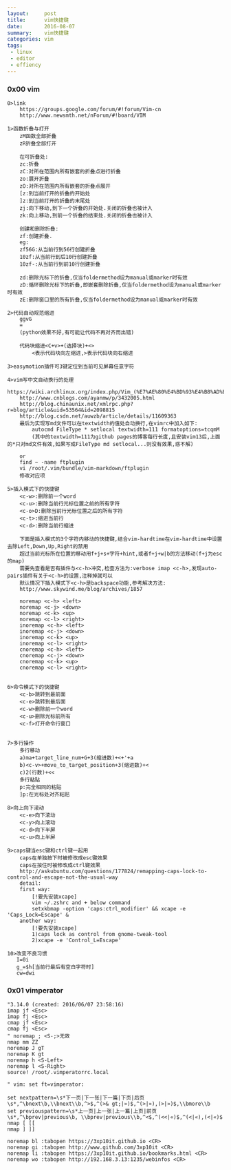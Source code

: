 ```yaml
---
layout:     post
title:      vim快捷键
date:       2016-08-07
summary:    vim快捷键
categories: vim
tags:
 - linux
 - editor
 - effiency
---
```


### 0x00 vim

    0>link
        https://groups.google.com/forum/#!forum/Vim-cn
        http://www.newsmth.net/nForum/#!board/VIM

    1>函数折叠与打开
        zM函数全部折叠
        zR折叠全部打开

        在可折叠处:
        zc:折叠
        zC:对所在范围内所有嵌套的折叠点进行折叠
        zo:展开折叠
        zO:对所在范围内所有嵌套的折叠点展开
        [z:到当前打开的折叠的开始处
        ]z:到当前打开的折叠的末尾处
        zj:向下移动,到下一个折叠的开始处.关闭的折叠也被计入
        zk:向上移动,到前一个折叠的结束处.关闭的折叠也被计入

        创建和删除折叠:
        zf:创建折叠.
        eg:
        zf56G:从当前行到56行创建折叠
        10zf:从当前行到后10行创建折叠 
        10zf-:从当前行到前10行创建折叠

        zd:删除光标下的折叠,仅当foldermethod设为manual或marker时有效
        zD:循环删除光标下的折叠,即嵌套删除折叠,仅当foldermethod设为manual或marker时有效
        zE:删除窗口里的所有折叠,仅当foldermethod设为manual或marker时有效

    2>代码自动规范缩进
        ggvG
        =
        (python效果不好,有可能让代码不再对齐而出错)

        代码块缩进<C+v>+(选择块)+<>
            <表示代码块向左缩进,>表示代码块向右缩进

    3>easymotion插件可3键定位到当前可见屏幕任意字符

    4>vim写中文自动换行的处理
        https://wiki.archlinux.org/index.php/Vim_(%E7%AE%80%E4%BD%93%E4%B8%AD%E6%96%87)#.E8.87.AA.E5.8A.A8.E6.8D.A2.E8.A1.8C.E6.98.BE.E7.A4.BA
        http://www.cnblogs.com/ayanmw/p/3432005.html
        http://blog.chinaunix.net/xmlrpc.php?r=blog/article&uid=53564&id=2098815
        http://blog.csdn.net/auwzb/article/details/11609363
        最后为实现写md文件可以在textwidth的值处自动换行,在vimrc中加入如下:
            autocmd FileType * setlocal textwidth=111 formatoptions=tcqmM
            (其中的textwidth=111为github pages的博客每行长度,且安装vim13后,上面的*只对md文件有效,如果写成FileType md setlocal...则没有效果,惑不解)

        or
        find ~ -name ftplugin
        vi /root/.vim/bundle/vim-markdown/ftplugin
        修改对应项

    5>插入模式下的快捷键
    	<c-w>:删除前一个word
    	<c-u>:删除当前行光标位置之前的所有字符
    	<c-o>D:删除当前行光标位置之后的所有字符
    	<c-t>:缩进当前行
    	<c-d>:删除当前行缩进

        下面是插入模式的3个字符内移动的快捷键,结合vim-hardtime在vim-hardtime中设置去除Left,Down,Up,Right的禁用
        超过当前光标所在位置的移动用f+j+s+字符+hint,或者f+j+w|b的方法移动(f+j为esc的map)
        需要先查看是否有插件与<c-h>冲突,检查方法为:verbose imap <c-h>,发现auto-pairs插件有关于<c-h>的设置,注释掉就可以
        默认情况下插入模式下<c-h>是backspace功能,参考解决方法:
        http://www.skywind.me/blog/archives/1857

        noremap <c-h> <left>
        noremap <c-j> <down>
        noremap <c-k> <up>
        noremap <c-l> <right>
        inoremap <c-h> <left>
        inoremap <c-j> <down>
        inoremap <c-k> <up>
        inoremap <c-l> <right>
        cnoremap <c-h> <left>
        cnoremap <c-j> <down>
        cnoremap <c-k> <up>
        cnoremap <c-l> <right>


    6>命令模式下的快捷键
    	<c-b>跳转到最前面
    	<c-e>跳转到最后面
    	<c-w>删除前一个word
    	<c-u>删除光标前所有
    	<c-f>打开命令行窗口


	7>多行操作
		多行移动
		a)ma+target_line_num+G+3(缩进数)+<+'+a
		b)<c-v>+move_to_target_position+3(缩进数)+<
		c)2(行数)+<<
		多行粘贴
		p:完全相同的粘贴
		]p:在光标处对齐粘贴

	8>向上向下滚动
		<c-e>向下滚动
		<c-y>向上滚动
		<c-d>向下半屏
		<c-u>向上半屏
    	
	9>caps键当esc键和ctrl键一起用
		caps在单独按下时被修改成esc键效果
		caps在按住时被修改成ctrl键效果
		http://askubuntu.com/questions/177824/remapping-caps-lock-to-control-and-escape-not-the-usual-way
		detail:
		first way:
			[!要先安装xcape]
			vim ~/.zshrc and + below command
			setxkbmap -option 'caps:ctrl_modifier' && xcape -e 'Caps_Lock=Escape' &
		another way:
			[!要先安装xcape]
			1)caps lock as control from gnome-tweak-tool
			2)xcape -e 'Control_L=Escape'

    10>改变不良习惯
       I=0i
       g_=$h[当前行最后有空白字符时]
       cw=dwi

### 0x01 vimperator

    "3.14.0 (created: 2016/06/07 23:58:16)
    imap jf <Esc>
    imap fj <Esc>
    cmap jf <Esc>
    cmap fj <Esc>
    " noremap ; <S-;>无效
    nmap mm ZZ
    noremap J gT
    noremap K gt
    noremap h <S-Left>
    noremap l <S-Right>
    source! /root/.vimperatorrc.local

    " vim: set ft=vimperator:

    set nextpattern=\s*下一页|下一张|下一篇|下页|后页\s*,^\bnext\b,\\bnext\\b,^>$,^(>& gt;|»)$,^(>|»),(>|»)$,\\bmore\\b
    set previouspattern=\s*上一页|上一张|上一篇|上页|前页\s*,^\bprev|previous\b, \\bprev|previous\\b,^<$,^(<<|«)$,^(<|«),(<|«)$
    nmap [ [[
    nmap ] ]]

    noremap bl :tabopen https://3xp10it.github.io <CR>
    noremap gi :tabopen http://www.github.com/3xp10it <CR>
    noremap li :tabopen https://3xp10it.github.io/bookmarks.html <CR>
    noremap wo :tabopen http://192.168.3.13:1235/webinfos <CR>

